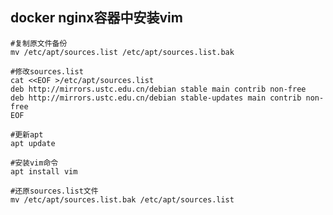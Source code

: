 ## docker nginx容器中安装vim
    #复制原文件备份
    mv /etc/apt/sources.list /etc/apt/sources.list.bak
    
    #修改sources.list
    cat <<EOF >/etc/apt/sources.list
    deb http://mirrors.ustc.edu.cn/debian stable main contrib non-free
    deb http://mirrors.ustc.edu.cn/debian stable-updates main contrib non-free
    EOF
    
    #更新apt
    apt update
    
    #安装vim命令
    apt install vim
    
    #还原sources.list文件
    mv /etc/apt/sources.list.bak /etc/apt/sources.list
